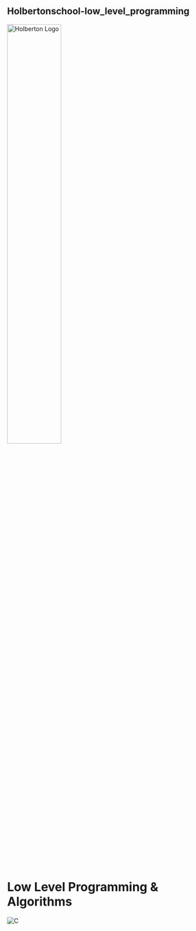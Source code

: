 ## Holbertonschool-low_level_programming

<img alt="Holberton Logo" src="https://techcrunch.com/wp-content/uploads/2015/11/holberton-logo-horizontal.jpg?w=730&crop=1" width=50% height=50%>

# Low Level Programming & Algorithms

![C](https://github.com/yook00627/holbertonschool-low_level_programming/blob/master/c-programming.png)

